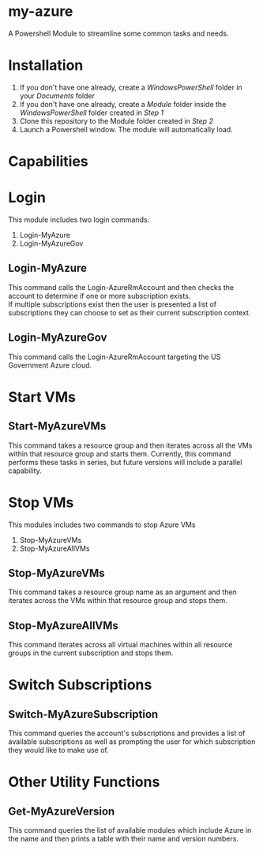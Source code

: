 # my-azure
A Powershell Module to streamline some common tasks and needs.

Installation
========
1. If you don't have one already, create a *WindowsPowerShell* folder in your *Documents* folder
2. If you don't have one already, create a *Module* folder inside the *WindowsPowerShell* folder created in *Step 1*
3. Clone this repository to the Module folder created in *Step 2*
4. Launch a Powershell window. The module will automatically load.

Capabilities
========
# Login
This module includes two login commands:
1. Login-MyAzure
2. Login-MyAzureGov

## Login-MyAzure
This command calls the Login-AzureRmAccount and then checks the account to determine if one or more subscription exists.  
If multiple subscriptions exist then the user is presented a list of subscriptions they can choose to set as their
current subscription context.

## Login-MyAzureGov
This command calls the Login-AzureRmAccount targeting the US Government Azure cloud.

# Start VMs

## Start-MyAzureVMs
This command takes a resource group and then iterates across all the VMs within that resource group and starts them.  Currently,
this command performs these tasks in series, but future versions will include a parallel capability.

# Stop VMs
This modules includes two commands to stop Azure VMs
1. Stop-MyAzureVMs
2. Stop-MyAzureAllVMs

## Stop-MyAzureVMs
This command takes a resource group name as an argument and then iterates across the VMs within that resource group and stops them.

## Stop-MyAzureAllVMs
This command iterates across all virtual machines within all resource groups in the current subscription and stops them.

# Switch Subscriptions

## Switch-MyAzureSubscription
This command queries the account's subscriptions and provides a list of available subscriptions as well as prompting the user for 
which subscription they would like to make use of.

# Other Utility Functions

## Get-MyAzureVersion
This command queries the list of available modules which include Azure in the name and then prints a table with their name and version numbers.